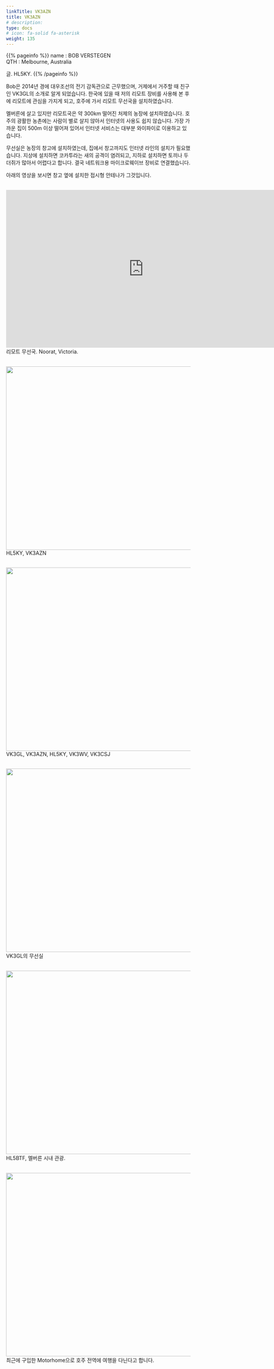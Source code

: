 ```yaml
---
linkTitle: VK3AZN
title: VK3AZN
# description: 
type: docs
# icon: fa-solid fa-asterisk
weight: 135
---
```

{{% pageinfo %}}
name : BOB VERSTEGEN<br>
QTH   : Melbourne, Australia<br>

글. HL5KY.
{{% /pageinfo %}}

Bob은 2014년 경에 대우조선의 전기 감독관으로 근무했으며, 거제에서 거주할 때 친구인 VK3GL의 소개로 알게 되었습니다. 한국에 있을 때 저의 리모트 장비를 사용해 본 후에 리모트에 관심을 가지게 되고, 호주에 가서 리모트 무선국을 설치하였습니다.

멜버른에 살고 있지만 리모트국은 약 300km 떨어진 처제의 농장에 설치하였습니다. 호주의 광활한 농촌에는 사람이 별로 살지 않아서 인터넷의 사용도 쉽지 않습니다. 가장 가까운 집이 500m 이상 떨어져 있어서 인터넷 서비스는 대부분 와이파이로 이용하고 있습니다.

무선실은 농장의 창고에 설치하였는데, 집에서 창고까지도 인터넷 라인의 설치가 필요했습니다. 지상에 설치하면 코카투라는 새의 공격이 염려되고, 지하로 설치하면 토끼나 두더쥐가 많아서 어렵다고 합니다. 결국 네트워크용 마이크로웨이브 장비로 연결했습니다.

아래의 영상을 보시면 창고 옆에 설치한 접시형 안테나가 그것입니다.
<br><br>


<iframe title="20160730_091439" width="750" height="430" src="https://play-tv.kakao.com/embed/player/cliplink/444993287?service=player_share" allowfullscreen frameborder="0" scrolling="no" allow="autoplay; fullscreen; encrypted-media"></iframe><br>
리모트 무선국. Noorat, Victoria.
<br><br>

<!-- <img src="/friendship/img/vk3azn_02.jpg" style="width:700px;height:500"><br><br>-->

<!-- <img src="/friendship/img/vk3azn_07.jpg" style="width:700px;height:500"><br><br>-->

<img src="/friendship/img/vk3azn_04.jpg" style="width:600px;height:500"><br>
HL5KY, VK3AZN
<br><br>

<img src="/friendship/img/vk3azn_06.jpg" style="width:600px;height:500"><br>
VK3GL, VK3AZN, HL5KY, VK3WV, VK3CSJ
<br><br>

<img src="/friendship/img/vk3azn_03.jpg" style="width:600px;height:500"><br>
VK3GL의 무선실
<br><br>

<img src="/friendship/img/vk3azn_05.jpg" style="width:600px;height:500"><br>
HL5BTF, 멜버른 시내 관광.
<br><br>

<img src="/friendship/img/vk3azn_01.jpg" style="width:600px;height:500"><br>
최근에 구입한 Motorhome으로 호주 전역에 여행을 다닌다고 합니다.
<br><br>

